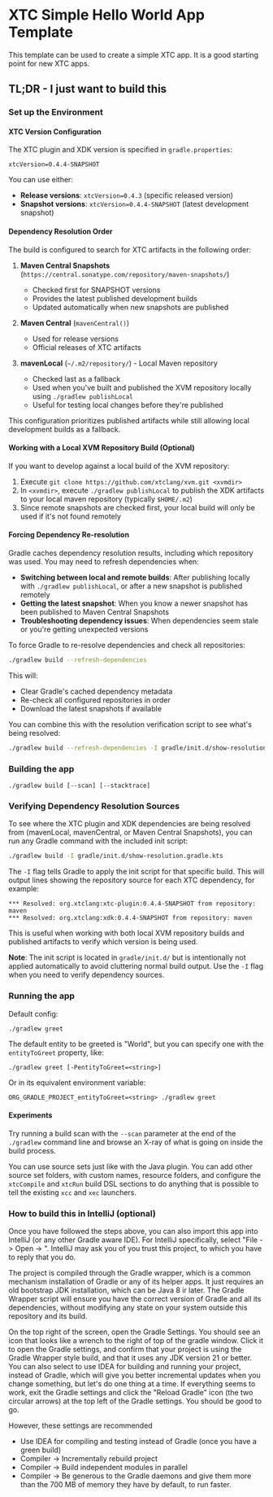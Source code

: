# XTC Simple Hello World App Template

This template can be used to create a simple XTC app. It is a good starting point for new XTC apps.

## TL;DR - I just want to build this

### Set up the Environment

#### XTC Version Configuration

The XTC plugin and XDK version is specified in `gradle.properties`:

```properties
xtcVersion=0.4.4-SNAPSHOT
```

You can use either:
- **Release versions**: `xtcVersion=0.4.3` (specific released version)
- **Snapshot versions**: `xtcVersion=0.4.4-SNAPSHOT` (latest development snapshot)

#### Dependency Resolution Order

The build is configured to search for XTC artifacts in the following order:

1. **Maven Central Snapshots** (`https://central.sonatype.com/repository/maven-snapshots/`)
   - Checked first for SNAPSHOT versions
   - Provides the latest published development builds
   - Updated automatically when new snapshots are published

2. **Maven Central** (`mavenCentral()`)
   - Used for release versions
   - Official releases of XTC artifacts

3. **mavenLocal** (`~/.m2/repository/`) - Local Maven repository
   - Checked last as a fallback
   - Used when you've built and published the XVM repository locally using `./gradlew publishLocal`
   - Useful for testing local changes before they're published

This configuration prioritizes published artifacts while still allowing local development builds as a fallback.

#### Working with a Local XVM Repository Build (Optional)

If you want to develop against a local build of the XVM repository:

1) Execute `git clone https://github.com/xtclang/xvm.git <xvmdir>`
2) In `<xvmdir>`, execute `./gradlew publishLocal` to publish the XDK artifacts to your local maven repository (typically `$HOME/.m2`)
3) Since remote snapshots are checked first, your local build will only be used if it's not found remotely

#### Forcing Dependency Re-resolution

Gradle caches dependency resolution results, including which repository was used. You may need to refresh dependencies when:

- **Switching between local and remote builds**: After publishing locally with `./gradlew publishLocal`, or after a new snapshot is published remotely
- **Getting the latest snapshot**: When you know a newer snapshot has been published to Maven Central Snapshots
- **Troubleshooting dependency issues**: When dependencies seem stale or you're getting unexpected versions

To force Gradle to re-resolve dependencies and check all repositories:

```bash
./gradlew build --refresh-dependencies
```

This will:
- Clear Gradle's cached dependency metadata
- Re-check all configured repositories in order
- Download the latest snapshots if available

You can combine this with the resolution verification script to see what's being resolved:

```bash
./gradlew build --refresh-dependencies -I gradle/init.d/show-resolution.gradle.kts
```

### Building the app

```
./gradlew build [--scan] [--stacktrace]
```

### Verifying Dependency Resolution Sources

To see where the XTC plugin and XDK dependencies are being resolved from (mavenLocal, mavenCentral, or Maven Central Snapshots), you can run any Gradle command with the included init script:

```bash
./gradlew build -I gradle/init.d/show-resolution.gradle.kts
```

The `-I` flag tells Gradle to apply the init script for that specific build. This will output lines showing the repository source for each XTC dependency, for example:

```
*** Resolved: org.xtclang:xtc-plugin:0.4.4-SNAPSHOT from repository: maven
*** Resolved: org.xtclang:xdk:0.4.4-SNAPSHOT from repository: maven
```

This is useful when working with both local XVM repository builds and published artifacts to verify which version is being used.

**Note**: The init script is located in `gradle/init.d/` but is intentionally not applied automatically to avoid cluttering normal build output. Use the `-I` flag when you need to verify dependency sources.

### Running the app 

Default config:
```
./gradlew greet 
```

The default entity to be greeted is "World", but you can specify one with the `entityToGreet`
property, like:

```
./gradlew greet [-PentityToGreet=<string>]
```

Or in its equivalent environment variable:

```
ORG_GRADLE_PROJECT_entityToGreet=<string> ./gradlew greet
```

#### Experiments

Try running a build scan with the `--scan` parameter at the end of the `./gradlew` command line and
browse an X-ray of what is going on inside the build process.

You can use source sets just like with the Java plugin. You can add other source set folders, 
with custom names, resource folders, and configure the `xtcCompile` and `xtcRun` build DSL sections
to do anything  that is possible to tell the existing `xcc` and `xec` launchers.

### How to build this in IntelliJ (optional)

Once you have followed the steps above, you can also import this app into IntelliJ (or any other Gradle
aware IDE). For IntelliJ specifically, select "File -> Open -> <repo root for this repo>". IntelliJ
may ask you of you trust this project, to which you have to reply that you do.

The project is compiled through the Gradle wrapper, which is a common mechanism 
installation of Gradle or any of its helper apps. It just requires an old bootstrap JDK installation,
which can be Java 8 ir later. The Gradle Wrapper script will ensure you have the correct version
of Gradle and all its dependencies, without modifying any state on your system outside this repository
and its build.

On the top right of the screen, open the Gradle Settings. You should see an icon that looks like a
wrench to the right of top of the gradle window. Click it to open the Gradle settings, and confirm
that your project is using the Gradle Wrapper style build, and that it uses any JDK version 21 or better.
You can also select to use IDEA for building and running your project, instead of Gradle, which will
give you better incremental updates when you change something, but let's do one thing at a time.
If everything seems to work, exit the Gradle settings and click the "Reload Gradle" icon (the two
circular arrows) at the top left of the Gradle settings. You should be good to go.

However, these settings are recommended
   * Use IDEA for compiling and testing instead of Gradle (once you have a green build)
   * Compiler -> Incrementally rebuild project
   * Compiler -> Build independent modules in parallel
   * Compiler -> Be generous to the Gradle daemons and give them more than the 700 MB of memory they have by default, to run faster.

